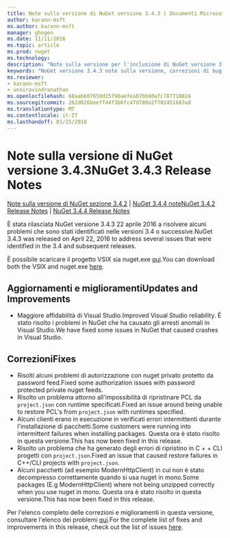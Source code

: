 ```yaml
---
title: Note sulla versione di NuGet versione 3.4.3 | Documenti Microsoft
author: karann-msft
ms.author: karann-msft
manager: ghogen
ms.date: 11/11/2016
ms.topic: article
ms.prod: nuget
ms.technology: 
description: "Note sulla versione per l'inclusione di NuGet versione 3.4.3 problemi noti, correzioni di bug, le funzionalità aggiunte e dcr."
keywords: "NuGet versione 3.4.3 note sulla versione, correzioni di bug, problemi noti, aggiunta di funzionalità, eseguire"
ms.reviewer:
- karann-msft
- unniravindranathan
ms.openlocfilehash: 68aab607659d15f96aefeab7bb90afc787710824
ms.sourcegitcommit: 262d026beeffd4f3b6fc47d780a2f701451663a8
ms.translationtype: MT
ms.contentlocale: it-IT
ms.lasthandoff: 01/25/2018
---
```

# <a name="nuget-343-release-notes"></a><span data-ttu-id="b2c9d-104">Note sulla versione di NuGet versione 3.4.3</span><span class="sxs-lookup"><span data-stu-id="b2c9d-104">NuGet 3.4.3 Release Notes</span></span>

<span data-ttu-id="b2c9d-105">[Note sulla versione di NuGet sezione 3.4.2](../release-notes/nuget-3.4.2.md) | [NuGet 3.4.4 note](../release-notes/nuget-3.4.4.md)</span><span class="sxs-lookup"><span data-stu-id="b2c9d-105">[NuGet 3.4.2 Release Notes](../release-notes/nuget-3.4.2.md) | [NuGet 3.4.4 Release Notes](../release-notes/nuget-3.4.4.md)</span></span>

<span data-ttu-id="b2c9d-106">È stata rilasciata NuGet versione 3.4.3 22 aprile 2016 a risolvere alcuni problemi che sono stati identificati nelle versioni 3.4 o successive.</span><span class="sxs-lookup"><span data-stu-id="b2c9d-106">NuGet 3.4.3 was released on April 22, 2016 to address several issues that were identified in the 3.4 and subsequent releases.</span></span>

<span data-ttu-id="b2c9d-107">È possibile scaricare il progetto VSIX sia nuget.exe [qui](https://dist.nuget.org/index.html).</span><span class="sxs-lookup"><span data-stu-id="b2c9d-107">You can download both the VSIX and nuget.exe [here](https://dist.nuget.org/index.html).</span></span>

## <a name="updates-and-improvements"></a><span data-ttu-id="b2c9d-108">Aggiornamenti e miglioramenti</span><span class="sxs-lookup"><span data-stu-id="b2c9d-108">Updates and Improvements</span></span>

* <span data-ttu-id="b2c9d-109">Maggiore affidabilità di Visual Studio.</span><span class="sxs-lookup"><span data-stu-id="b2c9d-109">Improved Visual Studio reliability.</span></span> <span data-ttu-id="b2c9d-110">È stato risolto i problemi in NuGet che ha causato gli arresti anomali in Visual Studio.</span><span class="sxs-lookup"><span data-stu-id="b2c9d-110">We have fixed some issues in NuGet that caused crashes in Visual Studio.</span></span>

## <a name="fixes"></a><span data-ttu-id="b2c9d-111">Correzioni</span><span class="sxs-lookup"><span data-stu-id="b2c9d-111">Fixes</span></span>

* <span data-ttu-id="b2c9d-112">Risolti alcuni problemi di autorizzazione con nuget privato protetto da password feed.</span><span class="sxs-lookup"><span data-stu-id="b2c9d-112">Fixed some authorization issues with password protected private nuget feeds.</span></span>
* <span data-ttu-id="b2c9d-113">Risolto un problema attorno all'impossibilità di ripristinare PCL da `project.json` con runtime specificati.</span><span class="sxs-lookup"><span data-stu-id="b2c9d-113">Fixed an issue around being unable to restore PCL's from `project.json` with runtimes specified.</span></span>
* <span data-ttu-id="b2c9d-114">Alcuni clienti erano in esecuzione in verificati errori intermittenti durante l'installazione di pacchetti.</span><span class="sxs-lookup"><span data-stu-id="b2c9d-114">Some customers were running into intermittent failures when installing packages.</span></span> <span data-ttu-id="b2c9d-115">Questa ora è stato risolto in questa versione.</span><span class="sxs-lookup"><span data-stu-id="b2c9d-115">This has now been fixed in this release.</span></span>
* <span data-ttu-id="b2c9d-116">Risolto un problema che ha generato degli errori di ripristino in C + + CLI progetti con `project.json`.</span><span class="sxs-lookup"><span data-stu-id="b2c9d-116">Fixed an issue that caused restore failures in C++/CLI projects with `project.json`.</span></span>
* <span data-ttu-id="b2c9d-117">Alcuni pacchetti (ad esempio ModernHttpClient) in cui non è stato decompresso correttamente quando si usa nuget in mono.</span><span class="sxs-lookup"><span data-stu-id="b2c9d-117">Some packages (E.g ModernHttpClient) where not being unzipped correctly when you use nuget in mono.</span></span> <span data-ttu-id="b2c9d-118">Questa ora è stato risolto in questa versione.</span><span class="sxs-lookup"><span data-stu-id="b2c9d-118">This has now been fixed in this release.</span></span>

<span data-ttu-id="b2c9d-119">Per l'elenco completo delle correzioni e miglioramenti in questa versione, consultare l'elenco dei problemi [qui](https://github.com/NuGet/Home/issues?q=is%3Aissue+milestone%3A3.4.3+is%3Aclosed).</span><span class="sxs-lookup"><span data-stu-id="b2c9d-119">For the complete list of fixes and improvements in this release, check out the list of issues [here](https://github.com/NuGet/Home/issues?q=is%3Aissue+milestone%3A3.4.3+is%3Aclosed).</span></span>